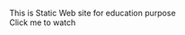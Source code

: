 This is Static Web site for education purpose
<br>
<a herf="https://kara710.github.io">Click me to watch</a>

